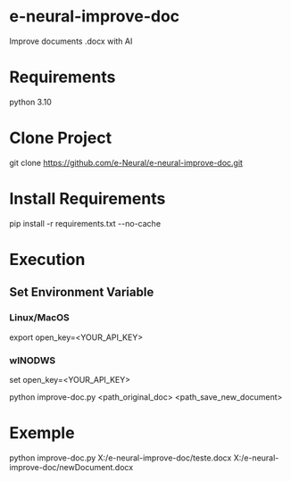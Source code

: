 # e-neural-improve-doc
Improve documents .docx with AI

# Requirements 
python 3.10

# Clone Project
git clone https://github.com/e-Neural/e-neural-improve-doc.git

# Install Requirements
pip install -r requirements.txt --no-cache

# Execution
## Set Environment Variable
### Linux/MacOS
export open_key=<YOUR_API_KEY>
### wINODWS
set open_key=<YOUR_API_KEY>

python improve-doc.py <path_original_doc> <path_save_new_document>

# Exemple
python improve-doc.py X:/e-neural-improve-doc/teste.docx X:/e-neural-improve-doc/newDocument.docx